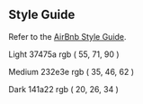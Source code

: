 ## Style Guide

Refer to the [AirBnb Style Guide](https://github.com/airbnb/javascript).

Light
37475a
rgb ( 55, 71, 90 )

Medium
232e3e
rgb ( 35, 46, 62 )

Dark
141a22
rgb ( 20, 26, 34 )
